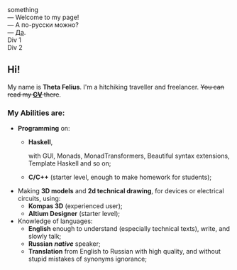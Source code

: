 <div id="container">
  <div>something</div>
  <div align="left">
  — Welcome to my page!<br>
  — А по-русски можно? <br>
  — <a href="https://thetafelius.github.io/indexRu.html">Да</a>.
  </div>
</div>


<div id="container">
    <div>Div 1</div>
    <div>Div 2</div>
</div>


## Hi!

My name is **Theta Felius**. I'm a hitchiking traveller and freelancer. ~~You can read my [__CV__](https://thetafelius.github.io/cv.html) there~~.

### My Abilities are:
* **Programming** on:
  * **Haskell**,
     
    with GUI, Monads, MonadTransformers, Beautiful syntax extensions, Template Haskell and so on;
     
  * **C/C++** (starter level, enough to make homework for students);
* Making **3D models** and **2d technical drawing**, for devices or electrical circuits, using:
  * **Kompas 3D** (experienced user);
  * **Altium Designer** (starter level);
* Knowledge of languages:
  * **English** 
    enough to understand (especially technical texts), write, and slowly talk;
  * **Russian** 
    **_native_** speaker;
  * **Translation** from English to Russian with high quality, and without stupid mistakes of synonyms ignorance;
